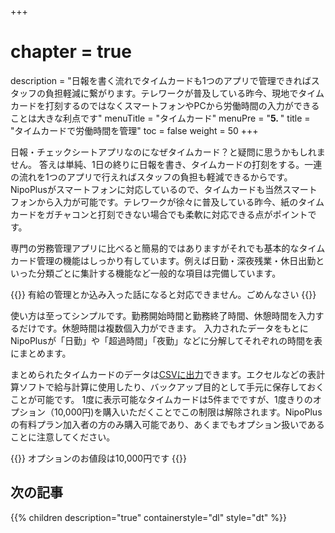 +++
# chapter = true
description = "日報を書く流れでタイムカードも1つのアプリで管理できればスタッフの負担軽減に繋がります。テレワークが普及している昨今、現地でタイムカードを打刻するのではなくスマートフォンやPCから労働時間の入力ができることは大きな利点です"
menuTitle = "タイムカード"
menuPre = "<b>5. </b>"
title = "タイムカードで労働時間を管理"
toc = false
weight = 50
+++


日報・チェックシートアプリなのになぜタイムカード？と疑問に思うかもしれません。
答えは単純、1日の終りに日報を書き、タイムカードの打刻をする。一連の流れを1つのアプリで行えればスタッフの負担も軽減できるからです。  
NipoPlusがスマートフォンに対応しているので、タイムカードも当然スマートフォンから入力が可能です。テレワークが徐々に普及している昨今、紙のタイムカードをガチャコンと打刻できない場合でも柔軟に対応できる点がポイントです。

専門の労務管理アプリに比べると簡易的ではありますがそれでも基本的なタイムカード管理の機能はしっかり有しています。例えば日勤・深夜残業・休日出勤といった分類ごとに集計する機能など一般的な項目は完備しています。

{{<alice pos="right" icon="please">}}
有給の管理とか込み入った話になると対応できません。ごめんなさい
{{</alice>}}

使い方は至ってシンプルです。勤務開始時間と勤務終了時間、休憩時間を入力するだけです。休憩時間は複数個入力ができます。
入力されたデータをもとにNipoPlusが「日勤」や「超過時間」「夜勤」などに分解してそれぞれの時間を表にまとめます。  

まとめられたタイムカードのデータは[CSVに出力](/timecard/export/)できます。エクセルなどの表計算ソフトで給与計算に使用したり、バックアップ目的として手元に保存しておくことが可能です。
1度に表示可能なタイムカードは5件までですが、1度きりのオプション（10,000円)を購入いただくことでこの制限は解除されます。NipoPlusの有料プラン加入者の方のみ購入可能であり、あくまでもオプション扱いであることに注意してください。

{{<alice pos="right" icon="default">}}
オプションのお値段は10,000円です
{{</alice>}}

## 次の記事

{{% children description="true" containerstyle="dl" style="dt" %}}
